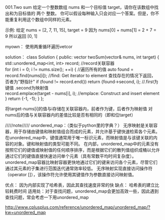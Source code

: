 001.Two sum
给定一个整数数组 nums 和一个目标值 target，请你在该数组中找出和为目标值的 两个 整数。
你可以假设每种输入只会对应一个答案。但是，你不能重复利用这个数组中同样的元素。

示例:
给定 nums = [2, 7, 11, 15], target = 9
因为 nums[0] + nums[1] = 2 + 7 = 9
所以返回 [0, 1]


myown：
使用两重循环遍历vetcor

solution：
class Solution {
public:
    vector<int> twoSum(vector<int>& nums, int target) {
        std::unordered_map<int, int> record;             //record关联容器      
        for (int i = 0; i != nums.size(); ++i) {         //遍历所有的值
            auto found = record.find(nums[i]);           //find: Get iterator to element 查找存在的情况下返回，否者为"野指针"
            if (found != record.end()) 
                return {found->second, i};               //.first为键值 .second为映射值  
            record.emplace(target - nums[i], i);         //emplace: Construct and insert element   
        } 
        return {-1, -1};
    }
};

将target-nums[i]的值与i存储在关联容器内，前者作为键，后者作为映射值
对nums后的值与关联容器内的差值比较是否有相同的（即和位target）


/////note/////
unordered_map：（类似于python里的字典？）
无序映射是关联容器，用于存储由键值和映射值组合而成的元素，并允许基于键快速检索各个元素。 
在unordered_map中，键值通常用于唯一标识元素，而映射值是与该键关联的内容的对象。键和映射值的类型可能不同。 
在内部，unordered_map中的元素没有按照它们的键值或映射值的任何顺序排序，而是根据它们的散列值组织成桶以允许通过它们的键值直接快速访问单个元素（具有常数平均时间复杂度）。
unordered_map容器比映射容器更快地通过它们的键来访问各个元素，尽管它们通过其元素的子集进行范围迭代通常效率较低。
无序映射实现直接访问操作符（operator []），该操作符允许使用其键值作为参数直接访问映射值。

优点： 因为内部实现了哈希表，因此其查找速度非常的快 
缺点： 哈希表的建立比较耗费时间 
适用处：对于查找问题，unordered_map会更加高效一些，因此遇到查找问题，常会考虑一下用unordered_map

http://www.cplusplus.com/reference/unordered_map/unordered_map/?kw=unordered_map
